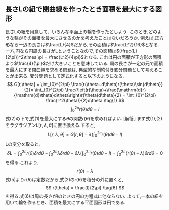 ## 長さLの紐で閉曲線を作ったとき面積を最大にする図形
長さLの紐を用意して、いろんな平面上の輪を作ったとしよう.
このとき,どのような輪がその面積を最大にさせるのかを考えたことはないだろうか.
例えば,正方形なら一辺の長さは$\frac{L}{4}$だから,その面積は$\frac{L^2}{16}$となる.
一方,円なら円周の長さがLということなので,その面積は$(\frac{L}{2\pi})^2\times \pi = \frac{L^2}{4\pi}$となる.
これは円の面積が正方形の面積より$\frac{4}{\pi}$だけ大きいことを意味している.
周の長さが一定の元で面積を最大にする閉曲線を求める問題は,
典型的な制約付き変分問題として考えることが出来る.
変分問題として定式化すると以下のようになる.
$$
G[r,\theta] = \int_{0}^{2\pi} \frac{r(\theta+d\theta)r(\theta)\sin{d\theta}}{2}= \int_{0}^{2\pi} \frac{\left(r(\theta)+\frac{\mathrm{d}r}{\mathrm{d}\theta}d\theta\right)r(\theta)d\theta}{2} = \int_{0}^{2\pi} \frac{r^2(\theta)}{2}d\theta \tag{1} 
$$
$$
\int_{0}^{2\pi} r(\theta)d\theta = l \tag{2}
$$
式(2)の下で,式(1)を最大にする$\theta$の関数$r(\theta)$を求めればよい.
[解答]
まず式(1),(2)をラグラジアン$L[r,\lambda,\theta]$に置き換える.すると,
$$
L[r,\lambda,\theta] = G[r,\theta] - \lambda\left(\int_{0}^{2\pi} r(\theta)d\theta - l\right) \tag{3}
$$
Lの変分を取ると,
$$
\delta L = \int_{0}^{2\pi} r(\theta)\delta r d\theta - \int_{0}^{2\pi} \lambda \delta r d\theta - \delta\lambda\left(\int_{0}^{2\pi} r(\theta)d\theta - l\right) = \int_{0}^{2\pi} \left(r(\theta)-\lambda\right)\delta r d\theta = 0 \tag{4}
$$
を得る.これより,
$$
r(\theta) = \lambda \tag{5}
$$
式(5)より$r(\theta)$は定数だから,式(2)の$r(\theta)$を積分の外に置くと,
$$
r(\theta) = \frac{l}{2\pi} \tag{6}
$$
を得る.式(6)は周の長さが$l$のときの円の方程式に他ならない.
よって,一本の紐を用いて輪を作るとき、面積を最大にする平面図形は円である.
